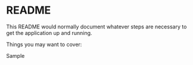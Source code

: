 # README

This README would normally document whatever steps are necessary to get the
application up and running.

Things you may want to cover:

Sample
